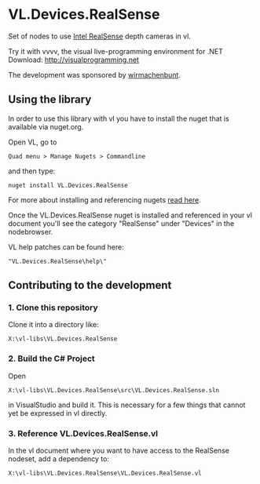 # VL.Devices.RealSense
Set of nodes to use [Intel RealSense](https://www.intelrealsense.com/) depth cameras in vl.

Try it with vvvv, the visual live-programming environment for .NET  
Download: http://visualprogramming.net

The development was sponsored by [wirmachenbunt](https://wirmachenbunt.de/).

## Using the library
In order to use this library with vl you have to install the nuget that is available via nuget.org.

Open VL, go to 

    Quad menu > Manage Nugets > Commandline   

and then type:

    nuget install VL.Devices.RealSense

For more about installing and referencing nugets [read here](https://vvvv.gitbooks.io/the-gray-book/content/en/reference/libraries/dependencies.html#_manage_nugets).

Once the VL.Devices.RealSense nuget is installed and referenced in your vl document you'll see the category "RealSense" under "Devices" in the nodebrowser. 

VL help patches can be found here:

    "VL.Devices.RealSense\help\"

## Contributing to the development

### 1. Clone this repository

Clone it into a directory like:
 
    X:\vl-libs\VL.Devices.RealSense

### 2. Build the C# Project
Open

    X:\vl-libs\VL.Devices.RealSense\src\VL.Devices.RealSense.sln
    
in VisualStudio and build it. This is necessary for a few things that cannot yet be expressed in vl directly.

### 3. Reference VL.Devices.RealSense.vl

In the vl document where you want to have access to the RealSense nodeset, add a dependency to:

	X:\vl-libs\VL.Devices.RealSense\VL.Devices.RealSense.vl
